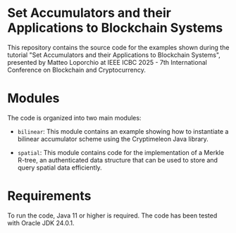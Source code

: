 # Set Accumulators and their Applications to Blockchain Systems

This repository contains the source code for the examples shown during the tutorial "Set Accumulators and their Applications to Blockchain Systems", presented by Matteo Loporchio at IEEE ICBC 2025 - 7th International Conference on Blockchain and Cryptocurrency.

# Modules

The code is organized into two main modules:

- `bilinear`: This module contains an example showing how to instantiate a bilinear accumulator scheme using the Cryptimeleon Java library.

- `spatial`: This module contains code for the implementation of a Merkle R-tree, an authenticated data structure that can be used to store and query spatial data efficiently.

# Requirements

To run the code, Java 11 or higher is required. The code has been tested with Oracle JDK 24.0.1.


